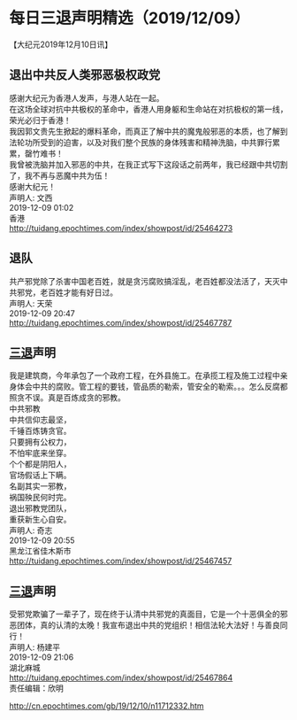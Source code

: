 # 每日三退声明精选（2019/12/09）
  
  
【大纪元2019年12月10日讯】  
## 退出中共反人类邪恶极权政党  
感谢大纪元为香港人发声，与港人站在一起。  
在这场全球对抗中共极权的革命中，香港人用身躯和生命站在对抗极权的第一线，荣光必归于香港！  
我因郭文贵先生掀起的爆料革命，而真正了解中共的魔鬼般邪恶的本质，也了解到法轮功所受到的迫害，以及对我们整个民族的身体残害和精神洗脑，中共罪行累累，罄竹难书！  
我曾被洗脑并加入邪恶的中共，在我正式写下这段话之前两年，我已经跟中共切割了，我不再与恶魔中共为伍！  
感谢大纪元！  
声明人: 文西  
2019-12-09 01:02  
香港  
<a href="http://tuidang.epochtimes.com/index/showpost/id/25464273">http://tuidang.epochtimes.com/index/showpost/id/25464273</a>  
## 退队  
共产邪党除了杀害中国老百姓，就是贪污腐败搞淫乱，老百姓都没法活了，天灭中共邪党，老百姓才能有好日过。  
声明人: 天荣  
2019-12-09 20:47  
<a href="http://tuidang.epochtimes.com/index/showpost/id/25467787">http://tuidang.epochtimes.com/index/showpost/id/25467787</a>  
## <a href="http://cn.epochtimes.com/gb/tag/%E4%B8%89%E9%80%80.html">三退</a>声明  
我是建筑商，今年承包了一个政府工程，在外县施工。在承揽工程及施工过程中亲身体会中共的腐败。管工程的要钱，管品质的勒索，管安全的勒索。。。怎么反腐都照贪不误。真是百炼成贪的邪教。  
中共邪教  
中共信仰志最坚，  
千锤百炼铸贪官。  
只要拥有公权力，  
不怕牢底来坐穿。  
个个都是阴阳人，  
官场假话上下瞒。  
名副其实一邪教，  
祸国殃民何时完。  
退出邪教党团队，  
重获新生心自安。  
声明人: 奇志  
2019-12-09 20:55  
黑龙江省佳木斯市  
<a href="http://tuidang.epochtimes.com/index/showpost/id/25467457">http://tuidang.epochtimes.com/index/showpost/id/25467457</a>  
## <a href="http://cn.epochtimes.com/gb/tag/%E4%B8%89%E9%80%80.html">三退</a>声明  
受邪党欺骗了一辈子了，现在终于认清中共邪党的真面目，它是一个十恶俱全的邪恶团体，真的认清的太晚！我宣布退出中共的党组织！相信法轮大法好！与善良同行！  
声明人: 杨建平  
2019-12-09 21:06  
湖北麻城  
<a href="http://tuidang.epochtimes.com/index/showpost/id/25467864">http://tuidang.epochtimes.com/index/showpost/id/25467864</a>  
责任编辑：欣明  
  
  
  
http://cn.epochtimes.com/gb/19/12/10/n11712332.htm
